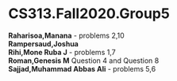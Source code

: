 # CS313.Fall2020.Group5


**Raharisoa,Manana** - problems 2,10 <br />
**Rampersaud,Joshua** <br />
**Rihi,Mone Ruba J** - problems 1,7 <br />
**Roman,Genesis M** Question 4 and Question 8 <br />
**Sajjad,Muhammad Abbas Ali**  - problems 5,6 <br />
